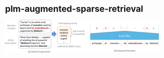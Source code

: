 # plm-augmented-sparse-retrieval
<p align="center">
  <img src="pics/method-v3.jpg" width="650"/>
</p>
